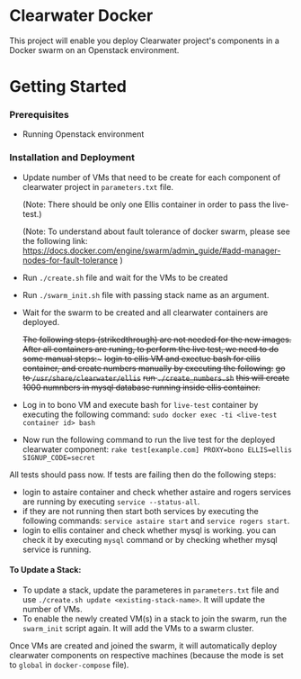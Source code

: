 # Clearwater Docker 
This project will enable you deploy Clearwater project's components in a Docker swarm on an Openstack environment.

# Getting Started
### Prerequisites
- Running Openstack environment

### Installation and Deployment
-  Update number of VMs that need to be create for each component of clearwater project in ```parameters.txt``` file.

    (Note: There should be only one Ellis container in order to pass the live-test.)
    
    (Note: To understand about fault tolerance of docker swarm,  please see the following link: https://docs.docker.com/engine/swarm/admin_guide/#add-manager-nodes-for-fault-tolerance )

- Run ```./create.sh``` file and wait for the VMs to be created

- Run ```./swarm_init.sh``` file with passing stack name as an argument.

- Wait for the swarm to be created and all clearwater containers are deployed.

    ~~The following steps (strikedthrough) are not needed for the new images.~~
    ~~After all containers are runing, to perform the live test, we need to do some manual steps:~~~
    ~~login to ellis VM and exectue bash for ellis container,  and create numbers manually by executing the following:~~
    ~~go to ```/usr/share/clearwater/ellis```~~
    ~~run ```./create_numbers.sh```~~
    ~~this will create 1000 numnbers in mysql database running inside ellis container.~~

- Log in to bono VM and execute bash for ```live-test``` container by executing the following command: 
    ```sudo docker exec -ti <live-test container id> bash```

- Now run the following command to run the live test for the deployed clearwater component:
      ```rake test[example.com] PROXY=bono ELLIS=ellis SIGNUP_CODE=secret```


All tests should pass now. If tests are failing then do the following steps:
- login to astaire container and check whether astaire and rogers services are running by executing ```service --status-all```. 
- if they are not running then start both services by executing the following commands: ```service astaire start``` and ```service rogers start```.
- login to ellis container and check whether mysql is working. you can check it by executing ```mysql``` command or by checking whether mysql service is running.

#### To Update a Stack:

- To update a stack, update the parameteres in ```parameters.txt``` file and use ```./create.sh update <existing-stack-name>```. It will update the number of VMs.
- To enable the newly created VM(s) in a stack to join the swarm, run the ```swarm_init``` script again. 
It will add the VMs to a swarm cluster.

Once VMs are created and joined the swarm, it will automatically deploy clearwater components on respective machines (because the mode is set to ```global``` in ```docker-compose``` file).
